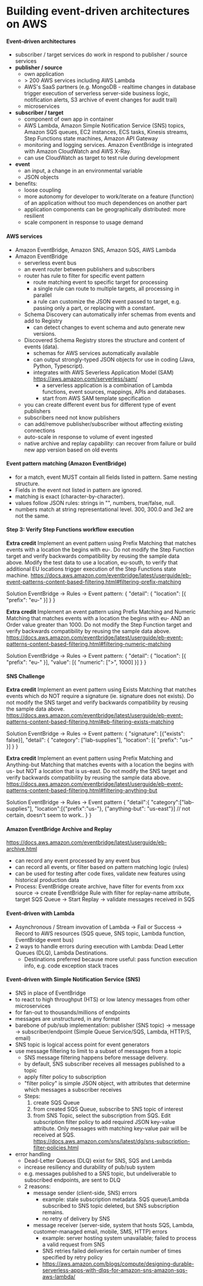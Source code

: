 # Building event-driven architectures on AWS
#### Event-driven architectures
 - subscriber / target services do work in respond to publisher / source services
 - **publisher / source**
    - own application
    - \> 200 AWS services including AWS Lambda
    - AWS's SaaS partners (e.g. MongoDB - realtime changes in database trigger execution of serverless server-side business logic, notification alerts, S3 archive of event changes for audit trail)
    - microservices
 - **subscriber / target**
    - component of own app in container
    - AWS Lambda, Amazon Simple Notification Service (SNS) topics, Amazon SQS queues, EC2 instances, ECS tasks, Kinesis streams, Step Functions state machines, Amazon API Gateway
    - monitoring and logging services. Amazon EventBridge is integrated with Amazon CloudWatch and AWS X-Ray.
    - can use CloudWatch as target to test rule during development
 - **event**
    - an input, a change in an environmental variable
    - JSON objects
 - benefits:
    - loose coupling
    - more autonomy for developer to work/iterate on a feature (function) of an application without too much dependences on another part
    - application components can be geographically distributed: more resilient
    - scale component in response to usage demand

 #### AWS services
 - Amazon EventBridge, Amazon SNS, Amazon SQS, AWS Lambda
 - Amazon EventBridge
    - serverless event bus
    - an event router between publishers and subscribers
    - router has rule to filter for specific event pattern
        - route matching event to specific target for processing
        - a single rule can route to multiple targets, all processing in parallel
        - a rule can customize the JSON event passed to target, e.g. passing only a part, or replacing with a constant.
    - Schema Discovery can automatically infer schemas from events and add to Registry
        - can detect changes to event schema and auto generate new versions.  
    - Discovered Schema Registry stores the structure and content of events (data).  
        - schemas for AWS services automatically available
        - can output strongly-typed JSON objects for use in coding (Java, Python, Typescript).
        - integrates with AWS Severless Application Model (SAM) https://aws.amazon.com/serverless/sam/
            - a serverless application is a combination of Lambda functions, event sources, mappings, APIs and databases.
            - start from AWS SAM template specification
    - you can create different event bus for different type of event publishers
    - subscribers need not know publishers
    - can add/remove publisher/subscriber without affecting existing connections
    - auto-scale in response to volume of event ingested
    - native archive and replay capability: can recover from failure or build new app version based on old events

#### Event pattern matching (Amazon EventBridge)
 - for a match, event MUST contain all fields listed in pattern. Same nesting structure.
 - Fields in the event not  listed in pattern are ignored.
 - matching is exact (character-by-character).
 - values follow JSON rules: strings in "", numbers, true/false, null.
 - numbers match at string representational level. 300, 300.0 and 3e2 are not the same. 

#### Step 3: Verify Step Functions workflow execution

**Extra credit**
Implement an event pattern using Prefix Matching  that matches events with a location the begins with eu-. Do not modify the Step Function target and verify backwards compatibility by reusing the sample data above. Modify the test data to use a location, eu-south, to verify that additional EU locations trigger execution of the Step Functions state machine.
https://docs.aws.amazon.com/eventbridge/latest/userguide/eb-event-patterns-content-based-filtering.html#filtering-prefix-matching

Solution
EventBridge -> Rules -> Event pattern:
{
  "detail": {
    "location": [{
      "prefix": "eu-"
    }]
  }
}

**Extra credit**
Implement an event pattern using Prefix Matching  and Numeric Matching  that matches events with a location the begins with eu- AND an Order value greater than 1000. Do not modify the Step Function target and verify backwards compatibility by reusing the sample data above.
https://docs.aws.amazon.com/eventbridge/latest/userguide/eb-event-patterns-content-based-filtering.html#filtering-numeric-matching

Solution
EventBridge -> Rules -> Event pattern:
{
  "detail": {
    "location": [{
      "prefix": "eu-"
    }],
    "value": [{
      "numeric": [">", 1000]
    }]
  }
}

#### SNS Challenge
**Extra credit**
Implement an event pattern using Exists Matching  that matches events which do NOT require a signature (ie. signature does not exists). Do not modify the SNS target and verify backwards compatibility by reusing the sample data above.
https://docs.aws.amazon.com/eventbridge/latest/userguide/eb-event-patterns-content-based-filtering.html#eb-filtering-exists-matching

Solution
EventBridge -> Rules -> Event pattern:
{
  "signature": [{"exists": false}],
  "detail": {
    "category": ["lab-supplies"],
    "location": [{
      "prefix": "us-"
    }]
  }
}

**Extra credit**
Implement an event pattern using Prefix Matching  and Anything-but Matching  that matches events with a location the begins with us- but NOT a location that is us-east. Do not modify the SNS target and verify backwards compatibility by reusing the sample data above.
https://docs.aws.amazon.com/eventbridge/latest/userguide/eb-event-patterns-content-based-filtering.html#filtering-anything-but

Solution
EventBridge -> Rules -> Event pattern
{
  "detail":{
    "category":["lab-supplies"],
    "location":[{"prefix":"us-"}, {"anything-but": "us-east"}] // not certain, doesn't seem to work..
    }
}

#### Amazon EventBridge Archive and Replay
https://docs.aws.amazon.com/eventbridge/latest/userguide/eb-archive.html
- can record any event processed by any event bus
- can record all events, or filter based on pattern matching logic (rules)
- can be used for testing after code fixes, validate new features using historical production data
- Process: EventBridge create archive, have filter for events from xxx source ->  create EventBridge Rule with filter for replay-name attribute, target SQS Queue -> Start Replay -> validate messages received in SQS

#### Event-driven with Lambda
- Asynchronous / Stream invovation of Lambda -> Fail or Success -> Record to AWS resources (SQS queue, SNS topic, Lambda function, EventBridge event bus)
- 2 ways to handle errors during execution with Lambda: Dead Letter Queues (DLQ), Lambda Destinations.
  - Destinations preferred because more useful: pass function execution info, e.g. code exception stack traces

#### Event-driven with Simple Notification Service (SNS) 
 - SNS in place of EventBridge
 - to react to high throughput (HTS) or low latency messages from other microservices
 - for fan-out to thousands/millions of endpoints
 - messages are unstructured, in any format
 - barebone of pub/sub implementation: publisher (SNS topic) -> message -> subscriber/endpoint (Simple Queue Service/SQS, Lambda, HTTP/S, email)
 - SNS topic is logical access point for event generators
 - use message filtering to limit to a subset of messages from a topic
    - SNS message filtering happens before message delivery.
    - by default, SNS subscriber receives all messages published to a topic
    - apply filter policy to subscription
    - "filter policy" is simple JSON object, with attributes that determine which messages a subscriber receives
    - Steps:
        1. create SQS Queue
        2. from created SQS Queue, subscribe to SNS topic of interest
        3. from SNS Topic, select the subscription from SQS. Edit subscription filter policy to add required JSON key-value attribute. Only messages with matching key-value pair will be received at SQS.
        https://docs.aws.amazon.com/sns/latest/dg/sns-subscription-filter-policies.html
  - error handling
    - Dead-Letter Queues (DLQ) exist for SNS, SQS and Lambda
    - increase resiliency and durability of pub/sub system
    - e.g. messages published to a SNS topic, but undeliverable to subscribed endpoints, are sent to DLQ
    - 2 reasons:
      - message sender (client-side, SNS) errors
        - example: stale subscription metadata. SQS queue/Lambda subscribed to SNS topic deleted, but SNS subscription remains.
        - no retry of delivery by SNS
      - message receiver (server-side, system that hosts SQS, Lambda, customer-managed email, mobile, SMS, HTTP) errors
        - example: server hosting system unavailable; failed to process a valid request from SNS
        - SNS retries failed deliveries for certain number of times specified by retry policy
        - https://aws.amazon.com/blogs/compute/designing-durable-serverless-apps-with-dlqs-for-amazon-sns-amazon-sqs-aws-lambda/


